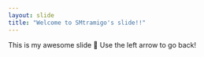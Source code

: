 ```yaml
---
layout: slide
title: "Welcome to SMtramigo's slide!!"
---
```

This is my awesome slide :tada:
Use the left arrow to go back!
